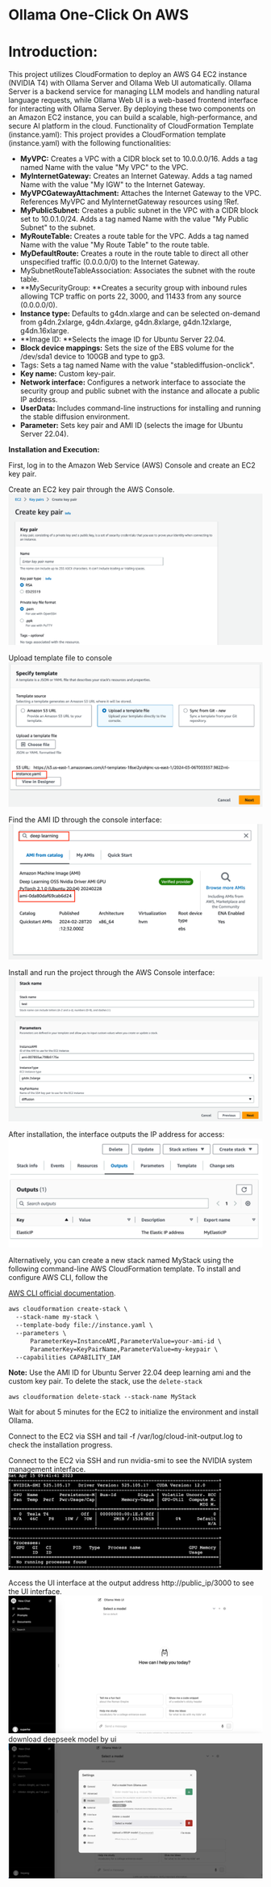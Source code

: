 # Ollama One-Click On AWS

# Introduction:

This project utilizes CloudFormation to deploy an AWS G4 EC2 instance (NVIDIA T4) with Ollama Server and Ollama Web UI automatically. Ollama Server is a backend service for managing LLM models and handling natural language requests, while Ollama Web UI is a web-based frontend interface for interacting with Ollama Server. By deploying these two components on an Amazon EC2 instance, you can build a scalable, high-performance, and secure AI platform in the cloud.
Functionality of CloudFormation Template (instance.yaml):
This project provides a CloudFormation template (instance.yaml) with the following functionalities:

- **MyVPC:** Creates a VPC with a CIDR block set to 10.0.0.0/16. Adds a tag named Name with the value "My VPC" to the VPC.
- **MyInternetGateway:** Creates an Internet Gateway. Adds a tag named Name with the value "My IGW" to the Internet Gateway.
- **MyVPCGatewayAttachment:** Attaches the Internet Gateway to the VPC. References MyVPC and MyInternetGateway resources using !Ref.
- **MyPublicSubnet:** Creates a public subnet in the VPC with a CIDR block set to 10.0.1.0/24. Adds a tag named Name with the value "My Public Subnet" to the subnet.
- **MyRouteTable:** Creates a route table for the VPC. Adds a tag named Name with the value "My Route Table" to the route table.
- **MyDefaultRoute:** Creates a route in the route table to direct all other unspecified traffic (0.0.0.0/0) to the Internet Gateway.
- MySubnetRouteTableAssociation: Associates the subnet with the route table.
- **MySecurityGroup: **Creates a security group with inbound rules allowing TCP traffic on ports 22, 3000, and 11433 from any source (0.0.0.0/0).
- **Instance type:** Defaults to g4dn.xlarge and can be selected on-demand from g4dn.2xlarge, g4dn.4xlarge, g4dn.8xlarge, g4dn.12xlarge, g4dn.16xlarge.
- **Image ID: **Selects the image ID for Ubuntu Server 22.04.
- **Block device mappings:** Sets the size of the EBS volume for the /dev/sda1 device to 100GB and type to gp3.
- Tags: Sets a tag named Name with the value "stablediffusion-onclick".
- **Key name:** Custom key-pair.
- **Network interface:** Configures a network interface to associate the security group and public subnet with the instance and allocate a public IP address.
- **UserData:** Includes command-line instructions for installing and running the stable diffusion environment.
- **Parameter:** Sets key pair and AMI ID (selects the image for Ubuntu Server 22.04).

**Installation and Execution:**

First, log in to the Amazon Web Service (AWS) Console and create an EC2 key pair.

Create an EC2 key pair through the AWS Console.
![0](images/keypair.png)

Upload template file to console
![11](images/select_cf.png)

Find the AMI ID through the console interface:
![2](images/ami.png)

Install and run the project through the AWS Console interface:
![3](images/input.png)

After installation, the interface outputs the IP address for access:
![4](images/output.png)

Alternatively, you can create a new stack named MyStack using the following command-line AWS CloudFormation template. To install and configure AWS CLI, follow the

[AWS CLI official documentation](https://docs.aws.amazon.com/cli/latest/userguide/install-cliv2.html).

```
aws cloudformation create-stack \
  --stack-name my-stack \
  --template-body file://instance.yaml \
  --parameters \
      ParameterKey=InstanceAMI,ParameterValue=your-ami-id \
      ParameterKey=KeyPairName,ParameterValue=my-keypair \
  --capabilities CAPABILITY_IAM
```

**Note:** Use the AMI ID for Ubuntu Server 22.04 deep learning ami and the custom key pair.
To delete the stack, use the `delete-stack`

```
aws cloudformation delete-stack --stack-name MyStack
```

Wait for about 5 minutes for the EC2 to initialize the environment and install Ollama.

Connect to the EC2 via SSH and tail -f /var/log/cloud-init-output.log to check the installation progress.

Connect to the EC2 via SSH and run nvidia-smi to see the NVIDIA system management interface.
![5](images/nvidia.png)

Access the UI interface at the output address http://public_ip/3000 to see the UI interface.
![6](images/ollama.png)
download deepseek model by ui
![7](images/download.png)
